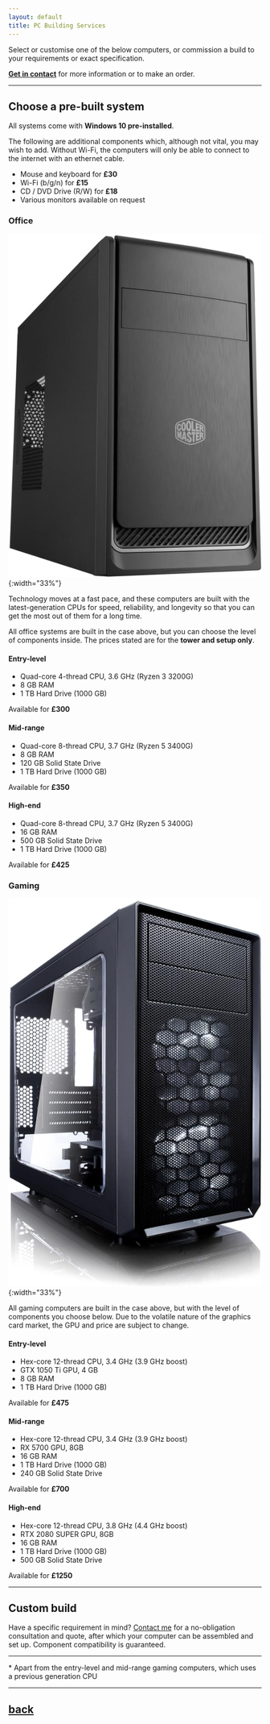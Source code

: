```yaml
---
layout: default
title: PC Building Services
---
```


Select or customise one of the below computers, or commission a build to your requirements or exact specification.

[**Get in contact**](../contact/) for more information or to make an order.

* * *

## Choose a pre-built system

All systems come with **Windows 10 pre-installed**.

The following are additional components which, although not vital, you may wish to add. Without Wi-Fi, the computers will only be able to connect to the internet with an ethernet cable.

 - Mouse and keyboard for **£30**
 - Wi-Fi (b/g/n) for **£15**
 - CD / DVD Drive (R/W) for **£18**
 - Various monitors available on request

### Office

![Office Case](./images/office.png){:width="33%"}

Technology moves at a fast pace, and these computers are built with the latest-generation CPUs for speed, reliability, and longevity so that you can get the most out of them for a long time.

All office systems are built in the case above, but you can choose the level of components inside. The prices stated are for the **tower and setup only**.


#### Entry-level

 - Quad-core 4-thread CPU, 3.6 GHz (Ryzen 3 3200G)
 - 8 GB RAM
 - 1 TB Hard Drive (1000 GB)

 Available for **£300**

#### Mid-range

 - Quad-core 8-thread CPU, 3.7 GHz (Ryzen 5 3400G)
 - 8 GB RAM
 - 120 GB Solid State Drive
 - 1 TB Hard Drive (1000 GB)

 Available for **£350**

#### High-end

 - Quad-core 8-thread CPU, 3.7 GHz (Ryzen 5 3400G)
 - 16 GB RAM
 - 500 GB Solid State Drive
 - 1 TB Hard Drive (1000 GB)

 Available for **£425**

### Gaming

![Gaming Case](./images/gaming.png){:width="33%"}

All gaming computers are built in the case above, but with the level of components you choose below. Due to the volatile nature of the graphics card market, the GPU and price are subject to change.

#### Entry-level

 - Hex-core 12-thread CPU, 3.4 GHz (3.9 GHz boost)
 - GTX 1050 Ti GPU, 4 GB
 - 8 GB RAM
 - 1 TB Hard Drive (1000 GB)

 Available for **£475**

#### Mid-range

 - Hex-core 12-thread CPU, 3.4 GHz (3.9 GHz boost)
 - RX 5700 GPU, 8GB
 - 16 GB RAM
 - 1 TB Hard Drive (1000 GB)
 - 240 GB Solid State Drive

 Available for **£700**

#### High-end

 - Hex-core 12-thread CPU, 3.8 GHz (4.4 GHz boost)
 - RTX 2080 SUPER GPU, 8GB
 - 16 GB RAM
 - 1 TB Hard Drive (1000 GB)
 - 500 GB Solid State Drive

 Available for **£1250**

* * *

## Custom build

Have a specific requirement in mind? [Contact me](../contact/) for a no-obligation consultation and quote, after which your computer can be assembled and set up. Component compatibility is guaranteed.

* * *

\* Apart from the entry-level and mid-range gaming computers, which uses a previous generation CPU

* * *

## [back](../)